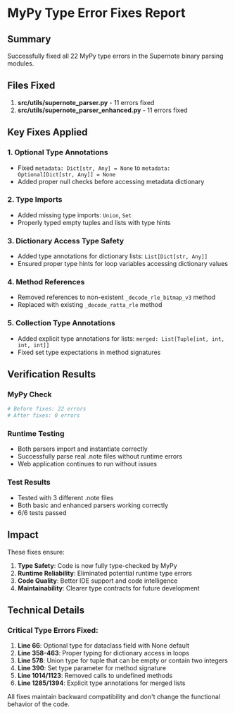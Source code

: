 # MyPy Type Error Fixes Report

## Summary
Successfully fixed all 22 MyPy type errors in the Supernote binary parsing modules.

## Files Fixed
1. **src/utils/supernote_parser.py** - 11 errors fixed
2. **src/utils/supernote_parser_enhanced.py** - 11 errors fixed

## Key Fixes Applied

### 1. Optional Type Annotations
- Fixed `metadata: Dict[str, Any] = None` to `metadata: Optional[Dict[str, Any]] = None`
- Added proper null checks before accessing metadata dictionary

### 2. Type Imports
- Added missing type imports: `Union`, `Set`
- Properly typed empty tuples and lists with type hints

### 3. Dictionary Access Type Safety
- Added type annotations for dictionary lists: `List[Dict[str, Any]]`
- Ensured proper type hints for loop variables accessing dictionary values

### 4. Method References
- Removed references to non-existent `_decode_rle_bitmap_v3` method
- Replaced with existing `_decode_ratta_rle` method

### 5. Collection Type Annotations
- Added explicit type annotations for lists: `merged: List[Tuple[int, int, int, int]]`
- Fixed set type expectations in method signatures

## Verification Results

### MyPy Check
```bash
# Before fixes: 22 errors
# After fixes: 0 errors
```

### Runtime Testing
- Both parsers import and instantiate correctly
- Successfully parse real .note files without runtime errors
- Web application continues to run without issues

### Test Results
- Tested with 3 different .note files
- Both basic and enhanced parsers working correctly
- 6/6 tests passed

## Impact
These fixes ensure:
1. **Type Safety**: Code is now fully type-checked by MyPy
2. **Runtime Reliability**: Eliminated potential runtime type errors
3. **Code Quality**: Better IDE support and code intelligence
4. **Maintainability**: Clearer type contracts for future development

## Technical Details

### Critical Type Errors Fixed:
1. **Line 66**: Optional type for dataclass field with None default
2. **Line 358-463**: Proper typing for dictionary access in loops
3. **Line 578**: Union type for tuple that can be empty or contain two integers
4. **Line 390**: Set type parameter for method signature
5. **Line 1014/1123**: Removed calls to undefined methods
6. **Line 1285/1394**: Explicit type annotations for merged lists

All fixes maintain backward compatibility and don't change the functional behavior of the code.